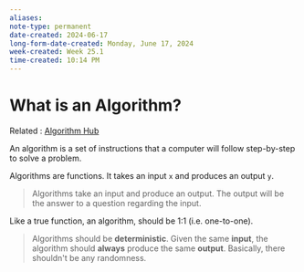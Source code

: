 ```yaml
---
aliases: 
note-type: permanent
date-created: 2024-06-17
long-form-date-created: Monday, June 17, 2024
week-created: Week 25.1
time-created: 10:14 PM
---
```


# What is an Algorithm?

Related : [Algorithm Hub](../Algorithms/Algorithm%20Hub.md)

An algorithm is a set of instructions that a computer will follow step-by-step to solve a problem.

Algorithms are functions. It takes an input `x` and produces an output `y`.

> Algorithms take an input and produce an output. The output will be the answer to a question regarding the input.

Like a true function, an algorithm, should be 1:1 (i.e. one-to-one).

> Algorithms should be **deterministic**. Given the same **input**, the algorithm should **always** produce the same **output**. Basically, there shouldn't be any randomness.
